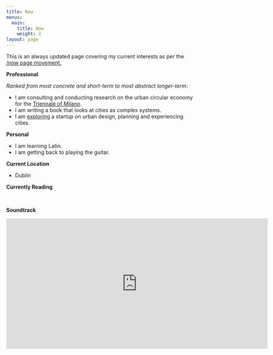 ```yaml
---
title: Now
menus:
  main:
    title: Now
    weight: 2
layout: page
---
```

This is an always updated page covering my current interests as per the [/now page movement.](https://nownownow.com/)

**Professional**

*Ranked from most concrete and short-term to most abstract longer-term:* 

* I am consulting and conducting research on the urban circular economy for the [Triennale of Milano](https://www.triennale.org/en/).
* I am writing a book that looks at cities as complex systems.
* I am [exploring](http://www.beondeck.com) a startup on urban design, planning and experiencing cities.

**Personal**

* I am learning Latin.
* I am getting back to playing the guitar.

**Current Location**

* Dublin

**Currently Reading**

<script src="https://www.goodreads.com/review/grid_widget/4485647.Currently%20reading?cover_size=medium&hide_link=true&hide_title=true&num_books=1&order=d&shelf=currently-reading&sort=date_added&widget_id=1609680039" type="text/javascript" charset="utf-8"></script><br>

**Soundtrack**

<iframe scrolling="no" frameborder="0" allowTransparency="true" src="https://www.deezer.com/plugins/player?format=classic&autoplay=false&playlist=true&width=700&height=350&color=EF5466&layout=&size=medium&type=playlist&id=2301948262&app_id=1" width="700" height="350"></iframe>
